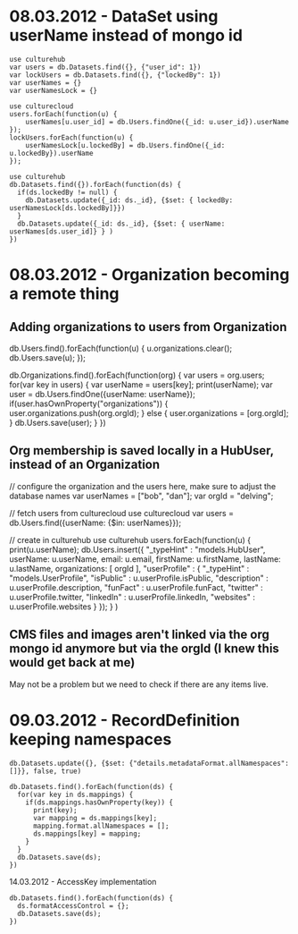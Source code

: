 # 08.03.2012 - DataSet using userName instead of mongo id

    use culturehub
    var users = db.Datasets.find({}, {"user_id": 1})
    var lockUsers = db.Datasets.find({}, {"lockedBy": 1})
    var userNames = {}
    var userNamesLock = {}

    use culturecloud
    users.forEach(function(u) {
        userNames[u.user_id] = db.Users.findOne({_id: u.user_id}).userName
    });
    lockUsers.forEach(function(u) {
        userNamesLock[u.lockedBy] = db.Users.findOne({_id: u.lockedBy}).userName
    });

    use culturehub
    db.Datasets.find({}).forEach(function(ds) {
      if(ds.lockedBy != null) {
        db.Datasets.update({_id: ds._id}, {$set: { lockedBy: userNamesLock[ds.lockedBy]}})
      }
      db.Datasets.update({_id: ds._id}, {$set: { userName: userNames[ds.user_id]} } )
    })

# 08.03.2012 - Organization becoming a remote thing

## Adding organizations to users from Organization

db.Users.find().forEach(function(u) { u.organizations.clear(); db.Users.save(u); });

db.Organizations.find().forEach(function(org) {
  var users = org.users;
  for(var key in users) {
    var userName = users[key];
    print(userName);
    var user = db.Users.findOne({userName: userName});
    if(user.hasOwnProperty("organizations")) {
      user.organizations.push(org.orgId);
    } else {
      user.organizations = [org.orgId];
    }
    db.Users.save(user);
  }
})

## Org membership is saved locally in a HubUser, instead of an Organization

// configure the organization and the users here, make sure to adjust the database names
var userNames = ["bob", "dan"];
var orgId = "delving";

// fetch users from culturecloud
use culturecloud
var users = db.Users.find({userName: {$in: userNames}});

// create in culturehub
use culturehub
users.forEach(function(u) {
  print(u.userName);
  db.Users.insert({
    "_typeHint" : "models.HubUser",
    userName: u.userName,
    email: u.email,
    firstName: u.firstName,
    lastName: u.lastName,
    organizations: [ orgId ],
    "userProfile" : {
    		"_typeHint" : "models.UserProfile",
    		"isPublic" : u.userProfile.isPublic,
    		"description" : u.userProfile.description,
    		"funFact" : u.userProfile.funFact,
    		"twitter" : u.userProfile.twitter,
    		"linkedIn" : u.userProfile.linkedIn,
    		"websites" : u.userProfile.websites
    	}
  });
  }
)


## CMS files and images aren't linked via the org mongo id anymore but via the orgId (I knew this would get back at me)

May not be a problem but we need to check if there are any items live.



# 09.03.2012 - RecordDefinition keeping namespaces

    db.Datasets.update({}, {$set: {"details.metadataFormat.allNamespaces": []}}, false, true)

    db.Datasets.find().forEach(function(ds) {
      for(var key in ds.mappings) {
        if(ds.mappings.hasOwnProperty(key)) {
          print(key);
          var mapping = ds.mappings[key];
          mapping.format.allNamespaces = [];
          ds.mappings[key] = mapping;
        }
      }
      db.Datasets.save(ds);
    })

14.03.2012 - AccessKey implementation

    db.Datasets.find().forEach(function(ds) {
      ds.formatAccessControl = {};
      db.Datasets.save(ds);
    })
